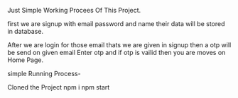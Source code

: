 Just Simple Working Procees Of This Project.

first we are signup with email password and name their data will be stored in database.

After we are login for those email thats we are given in signup then a otp will be send on given email Enter otp and if otp is vailid then you are moves on Home Page.




simple Running Process-

Cloned the Project
npm i
npm start